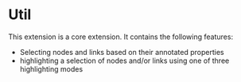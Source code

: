 # Util

This extension is a core extension. It contains the following features:

- Selecting nodes and links based on their annotated properties
- highlighting a selection of nodes and/or links using one of three highlighting modes
